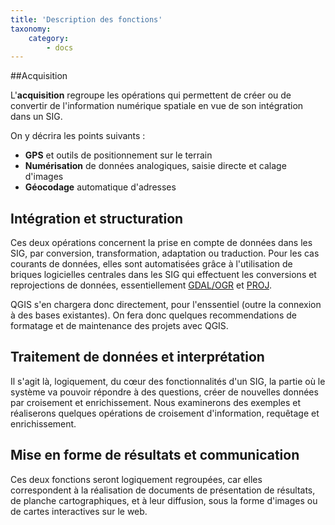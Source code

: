 ```yaml
---
title: 'Description des fonctions'
taxonomy:
    category:
        - docs
---
```


##Acquisition

L'**acquisition** regroupe les opérations qui permettent de créer ou de convertir de l'information numérique spatiale en vue de son intégration dans un SIG.

On y décrira les points suivants :
* **GPS** et outils de positionnement sur le terrain
* **Numérisation** de données analogiques, saisie directe et calage d'images
* **Géocodage** automatique d'adresses

## Intégration et structuration

Ces deux opérations concernent la prise en compte de données dans les SIG, par conversion, transformation, adaptation ou traduction. Pour les cas courants de données, elles sont automatisées grâce à l'utilisation de briques logicielles centrales dans les SIG qui effectuent les conversions et reprojections de données, essentiellement [GDAL/OGR](https://gdal.org/) et [PROJ](https://proj.org/).

QGIS s'en chargera donc directement, pour l'enssentiel (outre la connexion à des bases existantes). On fera donc quelques recommendations de formatage et de maintenance des projets avec QGIS.

## Traitement de données et interprétation

Il s'agit là, logiquement, du cœur des fonctionnalités d'un SIG, la partie où le système va pouvoir répondre à des questions, créer de nouvelles données par croisement et enrichissement. Nous examinerons des exemples et réaliserons quelques opérations de croisement d'information, requêtage et enrichissement.

## Mise en forme de résultats et communication

Ces deux fonctions seront logiquement regroupées, car elles correspondent à la réalisation de documents de présentation de résultats, de planche cartographiques, et à leur diffusion, sous la forme d'images ou de cartes interactives sur le web.
